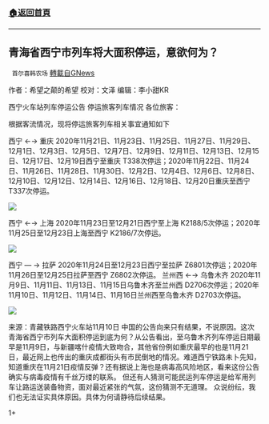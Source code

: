 ###  [:house:返回首頁](https://github.com/ourhimalayas/txt)
---

## 青海省西宁市列车将大面积停运，意欲何为？
` 首尔喜韩农场` [轉載自GNews](https://gnews.org/zh-hans/572552/)

作者：希望之颠的希望 校对：文泽 编辑：李小甜KR

西宁火车站列车停运公告 停运旅客列车情况 各位旅客：

根据客流情况，现将停运旅客列车相关事宜通知如下

西宁 ←→ 重庆 2020年11月21日、11月23日、11月25日、11月27日、11月29日、12月1日、12月3日、12月5日、12月7日、12月9日、12月11日、12月13日、12月15日、12月17日、12月19日西宁至重庆 T338次停运；2020年11月22日、11月24日、11月26日、11月28日、11月30日、12月2日、12月4日、12月6日、12月8日、12月10日、12月12日、12月14日、12月16日、12月18日、12月20日重庆至西宁 T337次停运。

![]()![](https://gnews-media-offload.s3.amazonaws.com/wp-content/uploads/2020/11/19041711/123-2.png)

西宁 ←→ 上海 2020年11月23日至12月21日西宁至上海 K2188/5次停运；2020年11月25日至12月23日上海至西宁 K2186/7次停运。

![]()![](https://gnews-media-offload.s3.amazonaws.com/wp-content/uploads/2020/11/19041845/456.png)

西宁 — → 拉萨 2020年11月24日至12月23日西宁至拉萨 Z6801次停运；2020年11月26日至12月25日拉萨至西宁 Z6802次停运。 兰州西 ←→ 乌鲁木齐 2020年11月9日、11月11日、11月13日、11月15日乌鲁木齐至兰州西 D2706次停运；2020年11月10日、11月12日、11月14日、11月16日兰州西至乌鲁木齐 D2703次停运。

![]()![](https://gnews-media-offload.s3.amazonaws.com/wp-content/uploads/2020/11/19041908/789.png)

来源：青藏铁路西宁火车站11月10日 中国的公告向来只有结果，不说原因。这次青海省西宁市列车大面积停运到底为何？从公告看出，至乌鲁木齐列车停运日期最早是11月9日，与新疆喀什疫情大致吻合，其他省份例如重庆最早的也是11月21日，最近网上也传出的重庆成都街头有市民倒地的情况。难道西宁铁路未卜先知，知道重庆在11月21日疫情反弹？还有据说上海也是病毒高风险地区，看来这份公告确实与病毒疫情有千丝万缕的联系。 但还有人猜测可能民运列车停运是给军用列车让路运送装备物资，面对最近紧张的气氛，这份猜测不无道理。 众说纷纭，我们也无法证实具体原因。具体为何请静待后续结果。

1+
